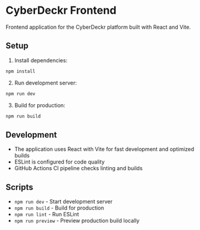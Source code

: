 # CyberDeckr Frontend

Frontend application for the CyberDeckr platform built with React and Vite.

## Setup

1. Install dependencies:
```bash
npm install
```

2. Run development server:
```bash
npm run dev
```

3. Build for production:
```bash
npm run build
```

## Development

- The application uses React with Vite for fast development and optimized builds
- ESLint is configured for code quality
- GitHub Actions CI pipeline checks linting and builds

## Scripts

- `npm run dev` - Start development server
- `npm run build` - Build for production
- `npm run lint` - Run ESLint
- `npm run preview` - Preview production build locally
